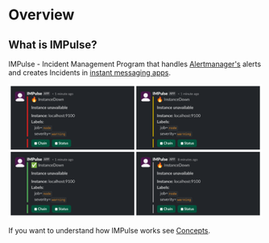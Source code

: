# Overview

## What is IMPulse?

IMPulse - Incident Management Program that handles [Alertmanager's](https://prometheus.io/docs/alerting/latest/alertmanager/) alerts and creates Incidents in [instant messaging apps](apps.md).

![None](media/slack_tile.png)

If you want to understand how IMPulse works see [Concepts](concepts.md).

<!-- ## Features

IMPulse features are:

- incident management based on Alertmanager alerts
- auto-close zombie incidents
- users / groups mention
- incident status update alerts
- start / pause notification chain
- start / pause status update messages
- webhook for custom notifications (such as [Twilio](https://twilio.com))
- updates notifications -->
